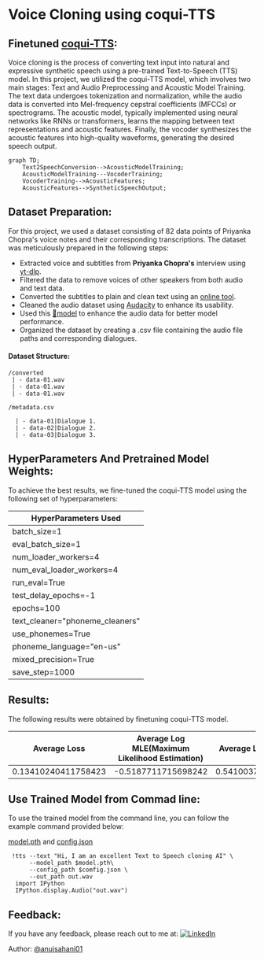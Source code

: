 # Voice Cloning using coqui-TTS

## Finetuned [coqui-TTS](https://github.com/coqui-ai/TTS):

Voice cloning is the process of converting text input into natural and expressive synthetic speech using a pre-trained Text-to-Speech (TTS) model. In this project, we utilized the coqui-TTS model, which involves two main stages: Text and Audio Preprocessing and Acoustic Model Training. The text data undergoes tokenization and normalization, while the audio data is converted into Mel-frequency cepstral coefficients (MFCCs) or spectrograms. The acoustic model, typically implemented using neural networks like RNNs or transformers, learns the mapping between text representations and acoustic features. Finally, the vocoder synthesizes the acoustic features into high-quality waveforms, generating the desired speech output.

```mermaid
graph TD;
    Text2SpeechConversion-->AcousticModelTraining;
    AcousticModelTraining---VocoderTraining;
    VocoderTraining-->AcousticFeatures;
    AcousticFeatures-->SyntheticSpeechOutput;
```
## Dataset Preparation:


For this project, we used a dataset consisting of 82 data points of Priyanka Chopra's voice notes and their corresponding transcriptions. The dataset was meticulously prepared in the following steps:

* Extracted voice and subtitles from **Priyanka Chopra's** interview using [yt-dlp](https://github.com/yt-dlp/yt-dlp).
* Filtered the data to remove voices of other speakers from both audio and text data.
* Converted the subtitles to plain and clean text using an [online tool](https://subtitletools.com/convert-subtitles-to-plain-text-online).
* Cleaned the audio dataset using [Audacity](https://www.audacityteam.org/download/) to enhance its usability.
* Used this [🤗model](https://huggingface.co/speechbrain/metricgan-plus-voicebank) to enhance the audio data for better model performance.
* Organized the dataset by creating a .csv file containing the audio file paths and corresponding dialogues.



#### Dataset Structure:
```
/converted
 | - data-01.wav
 | - data-01.wav
 | - data-01.wav

/metadata.csv

  | - data-01|Dialogue 1.
  | - data-02|Dialogue 2.
  | - data-03|Dialogue 3.

```

## HyperParameters And Pretrained Model Weights:

To achieve the best results, we fine-tuned the coqui-TTS model using the following set of hyperparameters:

| HyperParameters Used
|--------------------------
| batch_size=1
| eval_batch_size=1
| num_loader_workers=4
| num_eval_loader_workers=4
| run_eval=True
| test_delay_epochs=-1
| epochs=100
| text_cleaner="phoneme_cleaners"
| use_phonemes=True
| phoneme_language="en-us"
| mixed_precision=True
| save_step=1000



## Results:

The following results were obtained by finetuning coqui-TTS model.

|  Average Loss |     Average Log MLE(Maximum Likelihood Estimation)               |        Average Loader Time |     
| ------------- | -------------                        | -------------           |
|    0.13410240411758423     |    -0.5187711715698242                           |    0.5410037040710449               |


## Use Trained Model from Commad line:

To use the trained model from the command line, you can follow the example command provided below:

[model.pth](https://drive.google.com/file/d/1FpMMGfcikMl8Takp0z49xCtuvOhiWCqG/view?usp=sharing) and [config.json](https://drive.google.com/file/d/1Fg7lvTIlC6P7UGO3mO8_FuOzPGYiKGIU/view?usp=sharing)
```
 !tts --text "Hi, I am an excellent Text to Speech cloning AI" \
      --model_path $model.pth\
      --config_path $comfig.json \
      --out_path out.wav
  import IPython
  IPython.display.Audio("out.wav")
```

## Feedback:

If you have any feedback, please reach out to me at: [![LinkedIn](https://img.shields.io/badge/LinkedIn-%230077B5.svg?logo=linkedin&logoColor=white)](https://linkedin.com/in/anuj-sahani-34363725b) 

Author: [@anujsahani01](https://github.com/anujsahani01)

